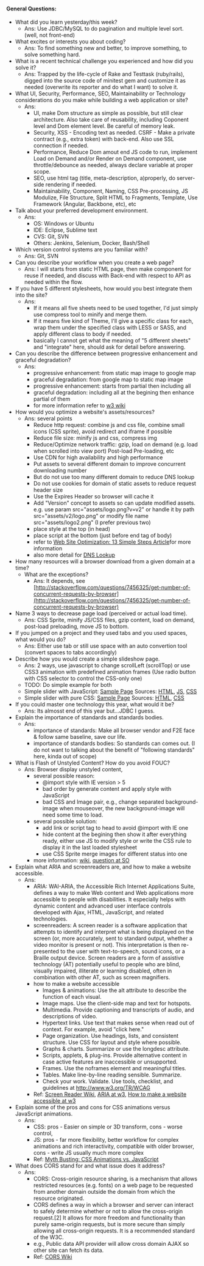 #### General Questions:

* What did you learn yesterday/this week?
  * Ans: Use JDBC/MySQL to do pagination and multiple level sort. (well, not front-end)
* What excites or interests you about coding?
  * Ans: To find something new and better, to improve something, to solve something hard.
* What is a recent technical challenge you experienced and how did you solve it?
  * Ans: Trapped by the life-cycle of Rake and Testtask (ruby/rails), digged into the source code of minitest gem and customize it as needed (overwrite its reporter and do what I want) to solve it.
* What UI, Security, Performance, SEO, Maintainability or Technology considerations do you make while building a web application or site?
  * Ans:
    * UI, make Dom structure as simple as possible, but still clear architecture. Also take care of reusability, including Coponent level and Dom element level. Be careful of memory leak.
    * Security, XSS - Encoding text as needed. CSRF - Make a private contract (e.g., extra token) with back-end. Also use SSL connection if needed.
    * Performance, Reduce Dom amout end JS code to run, implement Load on Demand and/or Render on Demand component, use throttle/debounce as needed, always declare variable at proper scope.
    * SEO, use html tag (title, meta-description, a)properly, do server-side rendering if needed.
    * Maintainability, Component, Naming, CSS Pre-processing, JS Modulize, File Structure, Split HTML to Fragments, Template, Use Framework (Angular, Backbone, etc), etc
* Talk about your preferred development environment.
  * Ans:
    * OS: Windows or Ubuntu
    * IDE: Eclipse, Sublime text
    * CVS: Git, SVN
    * Others: Jenkins, Selenium, Docker, Bash/Shell
* Which version control systems are you familiar with?
  * Ans: Git, SVN
* Can you describe your workflow when you create a web page?
  * Ans: I will starts from static HTML page, then make component for reuse if needed, and discuss with Back-end with respect to API as needed within the flow.
* If you have 5 different stylesheets, how would you best integrate them into the site?
  * Ans:
    * If it means all five sheets need to be used together, I'd just simply use compress tool to minify and merge them.
    * If it means five kind of Theme, I'll give a specific class for each, wrap them under the specified class with LESS or SASS, and apply different class to body if needed.
    * basically I cannot get what the meaning of "5 different sheets" and "integrate" here, should ask for detail before answering.
* Can you describe the difference between progressive enhancement and graceful degradation?
  * Ans:
    * progressive enhancement: from static map image to google map
    * graceful degradation: from google map to static map image
    * progressive enhancement: starts from partial then including all
    * graceful degradation: including all at the begining then enhance partial of them
    * for more information refer to [w3 wiki](https://www.w3.org/wiki/Graceful_degradation_versus_progressive_enhancement)
* How would you optimize a website's assets/resources?
  * Ans: several points
    * Reduce http request: combine js and css file, combine small icons (CSS sprite), avoid redirect and iframe if possible
    * Reduce file size: minify js and css, compress img
    * Reduce/Optimize network traffic: gzip, load on demand (e.g. load when scrolled into view port) Post-load Pre-loading, etc
    * Use CDN for high availability and high performance
    * Put assets to several different domain to improve concurrent downloading number
    * But do not use too many different domain to reduce DNS lookup
    * Do not use cookies for domain of static assets to reduce request header size
    * Use the Expires Header so browser will cache it
    * Add "Version" concept to assets so can update modified assets.
    e.g. use param src="assets/logo.png?v=v2"
    or handle it by path src="assets/v2/logo.png"
    or modify file name src="assets/logo2.png" (I prefer previous two)
    * place style at the top (in head)
    * place script at the bottom (just before end tag of body)
    * refer to [Web Site Optimization: 13 Simple Steps Article](http://www.sitepoint.com/web-site-optimization-steps/)for more information
    * also more detail for [DNS Lookup](https://developer.yahoo.com/blogs/ydn/high-performance-sites-rule-9-reduce-dns-lookups-7207.html)
* How many resources will a browser download from a given domain at a time?
  * What are the exceptions?
    * Ans: It depends, see [http://stackoverflow.com/questions/7456325/get-number-of-concurrent-requests-by-browser](http://stackoverflow.com/questions/7456325/get-number-of-concurrent-requests-by-browser)
* Name 3 ways to decrease page load (perceived or actual load time).
  * Ans: CSS Sprite, minify JS/CSS files, gzip content, load on demand, post-load preloading, move JS to bottom.
* If you jumped on a project and they used tabs and you used spaces, what would you do?
  * Ans: Either use tab or still use space with an auto convertion tool (convert spaces to tabs accordingly)
* Describe how you would create a simple slideshow page.
  * Ans: 2 ways, use javascript to change scrollLeft (scrollTop) or use CSS3 animation with predefined animation frames (Use radio button with CSS selector to control the CSS-only one)
  * TODO: Do simple example for both
  * Simple slider with JavaScript: [Sample Page](http://benbai123.github.io/examples/Front-end-Developer-Interview-Questions/General%20Questions/slider_js.html) Sources: [HTML](https://github.com/benbai123/benbai123.github.io/blob/master/examples/Front-end-Developer-Interview-Questions/General%20Questions/slider_js.html), [JS](https://github.com/benbai123/benbai123.github.io/blob/master/examples/Front-end-Developer-Interview-Questions/General%20Questions/js/slider_js.js), [CSS](https://github.com/benbai123/benbai123.github.io/blob/master/examples/Front-end-Developer-Interview-Questions/General%20Questions/css/slider_js.css)
  * Simple slider with pure CSS: [Sample Page](http://benbai123.github.io/examples/Front-end-Developer-Interview-Questions/General%20Questions/slider_css.html) Sources: [HTML](https://github.com/benbai123/benbai123.github.io/blob/master/examples/Front-end-Developer-Interview-Questions/General%20Questions/slider_css.html), [CSS](https://github.com/benbai123/benbai123.github.io/blob/master/examples/Front-end-Developer-Interview-Questions/General%20Questions/css/slider_css.css)
* If you could master one technology this year, what would it be?
  * Ans: Its almosst end of this year but...JDBC I guess.
* Explain the importance of standards and standards bodies.
  * Ans:
    * importance of standards: Make all browser vendor and F2E face & follow same baseline, save our life.
    * importance of standards bodies: So standards can comes out. 
    (I do not want to talking about the benefit of "following standards" here, kinda out of scope)
* What is Flash of Unstyled Content? How do you avoid FOUC?
  * Ans: Browser display unstyled content,
    * several possible reason:
      * @import style with IE version > 5
      * bad order by generate content and apply style with JavaScript
      * bad CSS and Image pair, e.g., change separated background-image when mouseover, the new background-image will need some time to load.
    * several possible solution:
      * add link or script tag to head to avoid @import with IE one
      * hide content at the begining then show it after everything ready, either use JS to modify style or write the CSS rule to display it in the last loaded stylesheet
      * use CSS Sprite merge images for different status into one
    * more information: [wiki](https://en.wikipedia.org/wiki/Flash_of_unstyled_content), [question at SO](http://stackoverflow.com/questions/11640238/how-to-stop-flash-of-unstyled-content)
* Explain what ARIA and screenreaders are, and how to make a website accessible.
  * Ans:
    * ARIA: WAI-ARIA, the Accessible Rich Internet Applications Suite, defines a way to make Web content and Web applications more accessible to people with disabilities. It especially helps with dynamic content and advanced user interface controls developed with Ajax, HTML, JavaScript, and related technologies.
    * screenreaders: A screen reader is a software application that attempts to identify and interpret what is being displayed on the screen (or, more accurately, sent to standard output, whether a video monitor is present or not). This interpretation is then re-presented to the user with text-to-speech, sound icons, or a Braille output device. Screen readers are a form of assistive technology (AT) potentially useful to people who are blind, visually impaired, illiterate or learning disabled, often in combination with other AT, such as screen magnifiers.
    * how to make a website accessible
      * Images & animations: Use the alt attribute to describe the function of each visual.
      * Image maps. Use the client-side map and text for hotspots.
      * Multimedia. Provide captioning and transcripts of audio, and descriptions of video.
      * Hypertext links. Use text that makes sense when read out of context. For example, avoid "click here."
      * Page organization. Use headings, lists, and consistent structure. Use CSS for layout and style where possible.
      * Graphs & charts. Summarize or use the longdesc attribute.
      * Scripts, applets, & plug-ins. Provide alternative content in case active features are inaccessible or unsupported.
      * Frames. Use the noframes element and meaningful titles.
      * Tables. Make line-by-line reading sensible. Summarize.
      * Check your work. Validate. Use tools, checklist, and guidelines at http://www.w3.org/TR/WCAG
    * Ref: [Screen Reader Wiki](https://en.wikipedia.org/wiki/Screen_reader), [ARIA at w3](http://www.w3.org/WAI/intro/aria), [How to make a website accessible at w3](http://www.w3.org/WAI/quicktips/)
* Explain some of the pros and cons for CSS animations versus JavaScript animations.
  * Ans: 
    * CSS: pros - Easier on simple or 3D transform, cons - worse control,
    * JS: pros - far more flexibility, better workflow for complex animations and rich interactivity, compatible with older browser, cons - write JS usually much more complex
    * Ref: [Myth Busting: CSS Animations vs. JavaScript](https://css-tricks.com/myth-busting-css-animations-vs-javascript/)
* What does CORS stand for and what issue does it address?
  * Ans: 
    * CORS: Cross-origin resource sharing, is a mechanism that allows restricted resources (e.g. fonts) on a web page to be requested from another domain outside the domain from which the resource originated.
    * CORS defines a way in which a browser and server can interact to safely determine whether or not to allow the cross-origin request.[2] It allows for more freedom and functionality than purely same-origin requests, but is more secure than simply allowing all cross-origin requests. It is a recommended standard of the W3C.
    * e.g., Public data API provider will allow cross domain AJAX so other site can fetch its data.
    * Ref: [CORS Wiki](https://en.wikipedia.org/wiki/Cross-origin_resource_sharing)
